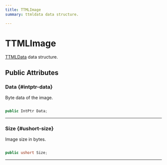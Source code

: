 ```yaml
---
title: TTMLImage
summary: ttmldata data structure. 

---
```


# TTMLImage




[TTMLData](/versioned_docs/version-22-Mar-2023/unity-api/api/UnityEngine.XR.MagicLeap/MLMedia/Player/NativeBindings/UnityEngine.XR.MagicLeap.MLMedia.Player.NativeBindings.TTMLData.md) data structure.   





## Public Attributes

### Data {#intptr-data}

Byte data of the image. 

```csharp

public IntPtr Data;

```






-----------

### Size {#ushort-size}

Image size in bytes. 

```csharp

public ushort Size;

```






-----------


